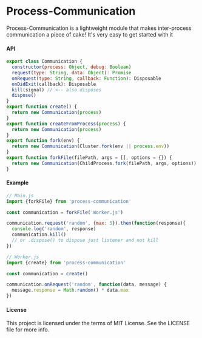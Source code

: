 Process-Communication
====================

Process-Communication is a lightweight module that makes inter-process communication a piece of cake! It's very easy to get started with it

#### API

```js
export class Communication {
  constructor(process: Object, debug: Boolean)
  request(type: String, data: Object): Promise
  onRequest(type: String, callback: Function): Disposable
  onDidExit(callback): Disposable
  kill(signal) // <-- also disposes
  dispose()
}
export function create() {
  return new Communication(process)
}
export function createFromProcess(process) {
  return new Communication(process)
}
export function fork(env) {
  return new Communication(Cluster.fork(env || process.env))
}
export function forkFile(filePath, args = [], options = {}) {
  return new Communication(ChildProcess.fork(filePath, args, options))
}
```

#### Example

```js
// Main.js
import {forkFile} from 'process-communication'

const communication = forkFile('Worker.js')

communication.request('random', {max: 5}).then(function(response){
  console.log('random', response)
  communication.kill()
  // or .dispose() to dispose just listener and not kill
})

// Worker.js
import {create} from 'process-communication'

const communication = create()

communication.onRequest('random', function(data, message) {
  message.response = Math.random() * data.max
})
```

#### License

This project is licensed under the terms of MIT License. See the LICENSE file for more info.
